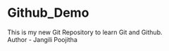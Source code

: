 # Github_Demo
This is my new Git Repository to learn Git and Github.
<br>
Author - Jangili Poojitha
